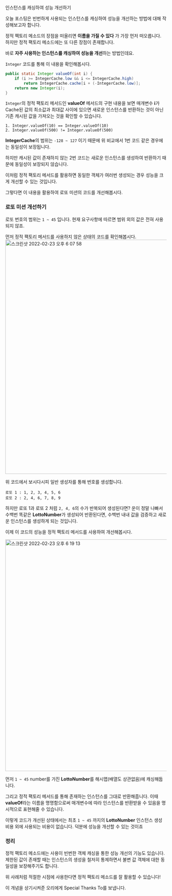 인스턴스를 캐싱하여 성능 개선하기

오늘 포스팅은 빈번하게 사용되는 인스턴스를 캐싱하여 성능을 개선하는 방법에 대해 작성해보고자 합니다.

정적 팩토리 메소드의 장점을 떠올리면 **이름을 가질 수 있다** 가 가장 먼저 떠오릅니다. 하지만 정적 팩토리 메소드에는 또 다른 장점이 존재합니다. 

바로 **자주 사용하는 인스턴스를 캐싱하여 성능을 개선**하는 방법인데요.

```Integer``` 코드를 통해 이 내용을 확인해봅시다.

```java
public static Integer valueOf(int i) {
    if (i >= IntegerCache.low && i <= IntegerCache.high)
        return IntegerCache.cache[i + (-IntegerCache.low)];
    return new Integer(i);
}
```

```Integer```의 정적 팩토리 메서드인 **valueOf** 메서드의 구현 내용을 보면 매개변수 **i**가 Cache된 값의 최소값과 최대값 사이에 있으면
새로운 인스턴스를 반환하는 것이 아닌 기존 캐시된 값을 가져오는 것을 확인할 수 있습니다.

```
1. Integer.valueOf(10) == Integer.valueOf(10)
2. Integer.valueOf(500) != Integer.valueOf(500)
```

**IntegerCache**의 범위는 ```-128 ~ 127``` 이기 때문에 위 비교에서 1번 코드 같은 경우에는 동일성이 보장됩니다.

하지만 캐시된 값이 존재하지 않는 2번 코드는 새로운 인스턴스를 생성하여 반환하기 때문에 동일성이 보장되지 않습니다.

이처럼 정적 팩토리 메서드를 활용하면 동일한 객체가 여러번 생성되는 경우 성능을 크게 개선할 수 있는 것입니다.

그렇다면 이 내용을 활용하여 로또 미션의 코드를 개선해봅시다.

### 로또 미션 개선하기

로또 번호의 범위는 ```1 ~ 45``` 입니다. 현재 요구사항에 따르면 범위 외의 값은 전혀 사용되지 않죠.

먼저 정적 팩토리 메서드를 사용하지 않은 상태의 코드를 확인해봅시다.
<img width="730" alt="스크린샷 2022-02-23 오후 6 07 58" src="https://user-images.githubusercontent.com/87312401/155312071-df8875dc-fea2-4617-92c5-a60667e2711d.png">

위 코드에서 보시다시피 일반 생성자를 통해 번호를 생성합니다.

```
로또 1 : 1, 2, 3, 4, 5, 6
로또 2 : 2, 4, 6, 7, 8, 9
```
하지만 로또 1과 로또 2 처럼 ```2, 4, 6```의 수가 반복되어 생성된다면?
운이 정말 나빠서 수백번 똑같은 **LottoNumber**가 생성되어 반환된다면, 수백번 내내 값을 검증하고 새로운 인스턴스를 생성하게 되는 것입니다.

이제 이 코드의 성능을 정적 팩토리 메서드를 사용하여 개선해봅시다.

<img width="722" alt="스크린샷 2022-02-23 오후 6 19 13" src="https://user-images.githubusercontent.com/87312401/155312087-50de9ea2-b101-4f09-b9c0-2899b178425c.png">

먼저 ```1 ~ 45``` number를 가진 **LottoNumber**를 해시맵(배열도 상관없음)에 캐싱해둡니다.

그리고 정적 팩토리 메서드를 통해 존재하는 인스턴스를 그대로 반환해줍니다. 이때 **valueOf**라는 이름을 명명함으로써
매개변수에 따라 인스턴스를 반환받을 수 있음을 명시적으로 표현해줄 수 있습니다.

이렇게 코드가 개선된 상태에서는 최초 ```1 ~ 45``` 까지의 **LottoNumber** 인스턴스 생성 비용 외에
사용되는 비용이 없습니다. 덕분에 성능을 개선할 수 있는 것이죠

### 정리

정적 팩토리 메소드에는 사용이 빈번한 객체 캐싱을 통한 성능 개선의 기능도 있습니다.
제한된 값이 존재할 때는 인스턴스의 생성을 철저히 통제하면서 불변 값 객체에 대한 동일성을 보장해주기도 합니다.

위 사례처럼 적절한 시점에 사용한다면 정적 팩토리 메소드를 잘 활용할 수 있습니다!

이 개념을 상기시켜준 오리에게 Special Thanks To를 보냅니다.